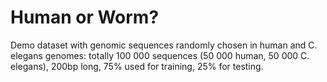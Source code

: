 # Human or Worm?

Demo dataset with genomic sequences randomly chosen in human and C. elegans genomes: totally 100 000 sequences (50 000 human, 50 000 C. elegans), 200bp long, 75% used for training, 25% for testing. 